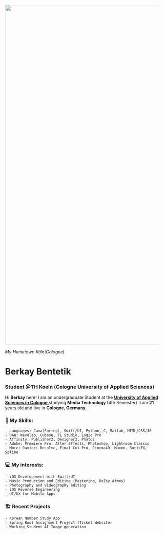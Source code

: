 <div style="text-align: center;">
    <img align= "center" alt="Coding" width="1111" src="https://mydesignagenda.com/wp-content/uploads/2019/12/wide_fullhd_germany-cologne-panorama.jpg">
</div>

_My Hometown Köln(Cologne)_

# Berkay Bentetik

### Student @TH Koeln (Cologne University of Applied Sciences)


Hi **Berkay** here! I am an undergraduate Student at the [**University of Applied Sciences in Cologne** ](https://www.th-koeln.de/en/) studying **Media Technology** (4th Semester).
I am **21** years old and live in **Cologne**, **Germany**.

 ### **📖 My Skills:**
    - Languages: Java(Spring), Swift/UI, Python, C, Matlab, HTML/CSS/JS
    - DAW: Wavelab, Cubase, FL Studio, Logic Pro
    - Affinity: Publisher2, Designer2, Photo2
    - Adobe: Premiere Pro, After Effects, Photoshop, Lightroom Classic
    - More: Davinci Resolve, Final Cut Pro, Cinema4D, Maxon, BorisFX, Spline
    
### **💻 My interests:**
    - iOS Developement with Swift/UI 
    - Music Production and Editing (Mastering, Dolby Atmos)
    - Photography and Videography editing
    - iOS Reverse Engineering
    - UI/UX for Mobile Apps 
    
### **🏗️ Recent Projects**
    - Korean Number Study App
    - Spring Boot Assignment Project (Ticket Website)
    - Working Student AI Image generation
    

